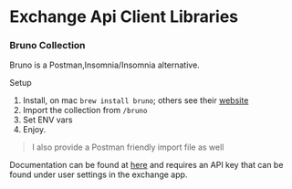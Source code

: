 # Exchange Api Client Libraries

### Bruno Collection

Bruno is a Postman,Insomnia/Insomnia alternative.

Setup

1. Install, on mac `brew install bruno`; others see their [website](https://www.usebruno.com/)
2. Import the collection from `/bruno`
3. Set ENV vars
4. Enjoy.

> I also provide a Postman friendly import file as well

Documentation can be found at [here](https://docs.virus.exchange) and requires an API key that can be found under user settings in the exchange app.
